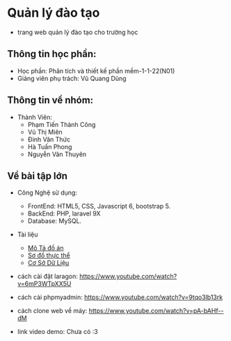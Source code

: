 # Quản lý đào tạo
- trang web quản lý đào tạo cho trường học

## Thông tin học phần:
- Học phần: Phân tích và thiết kế phần mềm-1-1-22(N01)
- Giảng viên phụ trách: Vũ Quang Dũng

## Thông tin về nhóm:
- Thành Viên: 
  - Phạm Tiến Thành Công
  - Vũ Thị Miên
  - Đinh Văn Thức
  - Hà Tuấn Phong
  - Nguyễn Văn Thuyên

## Về bài tập lớn
- Công Nghệ sử dụng:
  - FrontEnd: HTML5, CSS, Javascript 6, bootstrap 5.
  - BackEnd: PHP, laravel 9X
  - Database: MySQL.
- Tài liệu
  - [Mô Tả đồ án]
  - [Sơ đồ thực thể]
  - [Cơ Sở Dữ Liệu]

- cách cài đặt laragon: https://www.youtube.com/watch?v=6mP3WTpXX5U
- cách cài phpmyadmin: https://www.youtube.com/watch?v=9tqo3lb13rk
- cách clone web về máy: https://www.youtube.com/watch?v=pA-bAHf--dM
- link video demo: Chưa có :3



[Mô Tả đồ án]: https://github.com/PhamTienThanhCong/Quan-ly-dao-tao/blob/master/TaiLieu/PhanTich.md
[Sơ đồ thực thể]: https://drive.google.com/file/d/1U8VP_A4zuq00-m0ftY5kr5aKJtd0foMr/view?usp=sharing
[Cơ Sở Dữ Liệu]: gg
